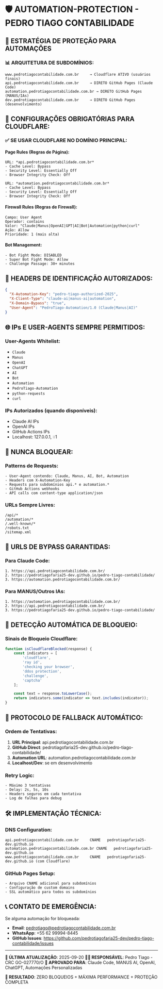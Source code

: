 # 🛡️ AUTOMATION-PROTECTION - PEDRO TIAGO CONTABILIDADE

## 🎯 ESTRATÉGIA DE PROTEÇÃO PARA AUTOMAÇÕES

### 📊 ARQUITETURA DE SUBDOMÍNIOS:

```
www.pedrotiagocontabilidade.com.br     → Cloudflare ATIVO (usuários finais)
api.pedrotiagocontabilidade.com.br     → DIRETO GitHub Pages (Claude Code)
automation.pedrotiagocontabilidade.com.br → DIRETO GitHub Pages (MANUS/IAs)
dev.pedrotiagocontabilidade.com.br     → DIRETO GitHub Pages (desenvolvimento)
```

## 🔧 CONFIGURAÇÕES OBRIGATÓRIAS PARA CLOUDFLARE:

### ✅ SE USAR CLOUDFLARE NO DOMÍNIO PRINCIPAL:

#### Page Rules (Regras de Página):
```
URL: *api.pedrotiagocontabilidade.com.br*
- Cache Level: Bypass
- Security Level: Essentially Off
- Browser Integrity Check: Off

URL: *automation.pedrotiagocontabilidade.com.br*
- Cache Level: Bypass
- Security Level: Essentially Off
- Browser Integrity Check: Off
```

#### Firewall Rules (Regras de Firewall):
```
Campo: User Agent
Operador: contains
Valor: "Claude|Manus|OpenAI|GPT|AI|Bot|Automation|python|curl"
Ação: Allow
Prioridade: 1 (mais alta)
```

#### Bot Management:
```
- Bot Fight Mode: DISABLED
- Super Bot Fight Mode: Allow
- Challenge Passage: 30+ minutes
```

## 🔑 HEADERS DE IDENTIFICAÇÃO AUTORIZADOS:

```json
{
  "X-Automation-Key": "pedro-tiago-authorized-2025",
  "X-Client-Type": "claude-ai|manus-ai|automation",
  "X-Domain-Bypass": "true",
  "User-Agent": "PedroTiago-Automation/1.0 (Claude|Manus|AI)"
}
```

## 🌐 IPs E USER-AGENTS SEMPRE PERMITIDOS:

### User-Agents Whitelist:
- `Claude`
- `Manus`
- `OpenAI`
- `ChatGPT`
- `AI`
- `Bot`
- `Automation`
- `PedroTiago-Automation`
- `python-requests`
- `curl`

### IPs Autorizados (quando disponíveis):
- Claude AI IPs
- OpenAI IPs
- GitHub Actions IPs
- Localhost: 127.0.0.1, ::1

## 🚫 NUNCA BLOQUEAR:

### Patterns de Requests:
```
- User-Agent contendo: Claude, Manus, AI, Bot, Automation
- Headers com X-Automation-Key
- Requests para subdomínios api.* e automation.*
- GitHub Actions webhooks
- API calls com content-type application/json
```

### URLs Sempre Livres:
```
/api/*
/automation/*
/.well-known/*
/robots.txt
/sitemap.xml
```

## 🎯 URLS DE BYPASS GARANTIDAS:

### Para Claude Code:
```
1. https://api.pedrotiagocontabilidade.com.br/
2. https://pedrotiagofaria25-dev.github.io/pedro-tiago-contabilidade/
3. https://automation.pedrotiagocontabilidade.com.br/
```

### Para MANUS/Outros IAs:
```
1. https://automation.pedrotiagocontabilidade.com.br/
2. https://api.pedrotiagocontabilidade.com.br/
3. https://pedrotiagofaria25-dev.github.io/pedro-tiago-contabilidade/
```

## 📱 DETECÇÃO AUTOMÁTICA DE BLOQUEIO:

### Sinais de Bloqueio Cloudflare:
```javascript
function isCloudflareBlocked(response) {
    const indicators = [
        'cloudflare',
        'ray id',
        'checking your browser',
        'ddos protection',
        'challenge',
        'captcha'
    ];

    const text = response.toLowerCase();
    return indicators.some(indicator => text.includes(indicator));
}
```

## 🔄 PROTOCOLO DE FALLBACK AUTOMÁTICO:

### Ordem de Tentativas:
1. **URL Principal**: api.pedrotiagocontabilidade.com.br
2. **GitHub Direct**: pedrotiagofaria25-dev.github.io/pedro-tiago-contabilidade/
3. **Automation URL**: automation.pedrotiagocontabilidade.com.br
4. **Localhost/Dev**: se em desenvolvimento

### Retry Logic:
```
- Máximo 3 tentativas
- Delay: 2s, 5s, 10s
- Headers seguros em cada tentativa
- Log de falhas para debug
```

## 🛠️ IMPLEMENTAÇÃO TÉCNICA:

### DNS Configuration:
```
api.pedrotiagocontabilidade.com.br     CNAME   pedrotiagofaria25-dev.github.io
automation.pedrotiagocontabilidade.com.br CNAME   pedrotiagofaria25-dev.github.io
www.pedrotiagocontabilidade.com.br     CNAME   pedrotiagofaria25-dev.github.io (com Cloudflare)
```

### GitHub Pages Setup:
```
- Arquivo CNAME adicional para subdomínios
- Configuração de custom domains
- SSL automático para todos os subdomínios
```

## 📞 CONTATO DE EMERGÊNCIA:

Se alguma automação for bloqueada:
- **Email**: pedrotiago@pedrotiagocontabilidade.com.br
- **WhatsApp**: +55 62 99994-8445
- **GitHub Issues**: https://github.com/pedrotiagofaria25-dev/pedro-tiago-contabilidade/issues

---

**🎯 ÚLTIMA ATUALIZAÇÃO**: 2025-09-20
**👨‍💻 RESPONSÁVEL**: Pedro Tiago - CRC GO-027770/O
**🤖 APROVADO PARA**: Claude Code, MANUS AI, OpenAI, ChatGPT, Automações Personalizadas

**🚀 RESULTADO**: ZERO BLOQUEIOS + MÁXIMA PERFORMANCE + PROTEÇÃO COMPLETA